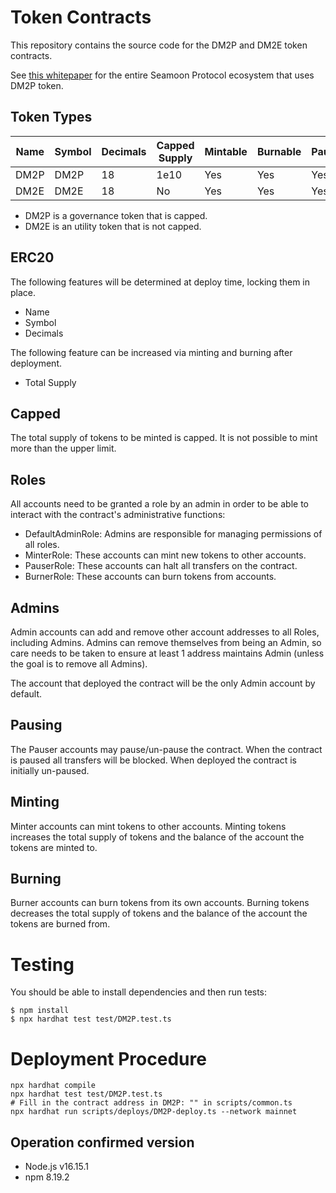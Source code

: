 # Token Contracts

This repository contains the source code for the DM2P and DM2E token contracts.

See [this whitepaper](https://docs.seamoon.dmm.com/whitepaper/v/en/) for the entire Seamoon Protocol ecosystem that uses DM2P token. 

## Token Types

| Name | Symbol | Decimals | Capped Supply | Mintable | Burnable | Pausable |
| --- | --- | --- | --- | --- | --- | --- |
| DM2P | DM2P | 18 | 1e10 | Yes | Yes | Yes |
| DM2E | DM2E | 18 | No | Yes | Yes | Yes |

 - DM2P is a governance token that is capped.
 - DM2E is an utility token that is not capped.

## ERC20
The following features will be determined at deploy time, locking them in place.

 - Name
 - Symbol
 - Decimals

The following feature can be increased via minting and burning after deployment.

 - Total Supply

## Capped
The total supply of tokens to be minted is capped.
It is not possible to mint more than the upper limit.

## Roles
All accounts need to be granted a role by an admin in order to be able to interact with the contract's administrative functions:

 - DefaultAdminRole: Admins are responsible for managing permissions of all roles.
 - MinterRole: These accounts can mint new tokens to other accounts.
 - PauserRole: These accounts can halt all transfers on the contract.
 - BurnerRole: These accounts can burn tokens from accounts.

## Admins

Admin accounts can add and remove other account addresses to all Roles, including Admins. Admins can remove themselves from being an Admin, so care needs to be taken to ensure at least 1 address maintains Admin (unless the goal is to remove all Admins).

The account that deployed the contract will be the only Admin account by default.

## Pausing
The Pauser accounts may pause/un-pause the contract. When the contract is paused all transfers will be blocked. When deployed the contract is initially un-paused.

## Minting
Minter accounts can mint tokens to other accounts. Minting tokens increases the total supply of tokens and the balance of the account the tokens are minted to.

## Burning
Burner accounts can burn tokens from its own accounts. Burning tokens decreases the total supply of tokens and the balance of the account the tokens are burned from.

# Testing
You should be able to install dependencies and then run tests:
```
$ npm install
$ npx hardhat test test/DM2P.test.ts
```

# Deployment Procedure
```
npx hardhat compile
npx hardhat test test/DM2P.test.ts
# Fill in the contract address in DM2P: "" in scripts/common.ts
npx hardhat run scripts/deploys/DM2P-deploy.ts --network mainnet
```

## Operation confirmed version
 - Node.js v16.15.1
 - npm 8.19.2